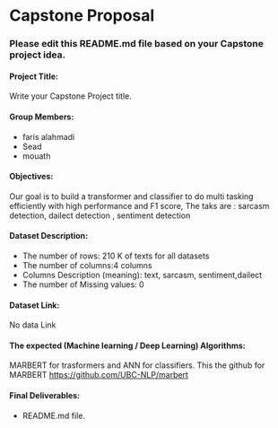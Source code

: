 # Capstone Proposal


### Please edit this README.md file based on your Capstone project idea.

#### Project Title:
Write your Capstone Project title.

#### Group Members:
- faris alahmadi
- Sead
- mouath

#### Objectives:
Our goal is to build a transformer and classifier to do multi tasking efficiently with high performance and F1 score,
The taks are : sarcasm detection, dailect detection , sentiment detection
#### Dataset Description:
- The number of rows: 210 K of texts for all datasets
- The number of columns:4 columns
- Columns Description (meaning): text, sarcasm, sentiment,dailect
- The number of Missing values: 0

#### Dataset Link:
No data Link

#### The expected (Machine learning / Deep Learning) Algorithms:
MARBERT for trasformers and ANN for classifiers.
This the github for MARBERT
https://github.com/UBC-NLP/marbert

#### Final Deliverables:
- README.md file.
